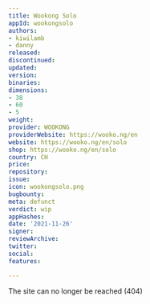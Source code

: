 ```yaml
---
title: Wookong Solo
appId: wookongsolo
authors:
- kiwilamb
- danny
released: 
discontinued: 
updated: 
version: 
binaries: 
dimensions:
- 38
- 60
- 5
weight: 
provider: WOOKONG
providerWebsite: https://wooko.ng/en
website: https://wooko.ng/en/solo
shop: https://wooko.ng/en/solo
country: CH
price: 
repository: 
issue: 
icon: wookongsolo.png
bugbounty: 
meta: defunct
verdict: wip
appHashes: 
date: '2021-11-26'
signer: 
reviewArchive: 
twitter: 
social: 
features: 

---
```


The site can no longer be reached (404)
